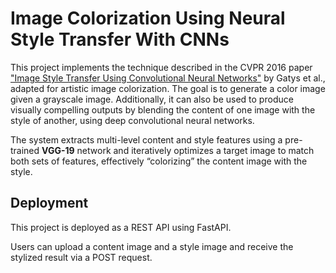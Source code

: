 # Image Colorization Using Neural Style Transfer With CNNs

This project implements the technique described in the CVPR 2016 paper ["Image Style Transfer Using Convolutional Neural Networks"](https://arxiv.org/abs/1508.06576) by Gatys et al., adapted for artistic image colorization. The goal is to generate a color image given a grayscale image. Additionally, it can also be used to produce visually compelling outputs by blending the content of one image with the style of another, using deep convolutional neural networks.

The system extracts multi-level content and style features using a pre-trained **VGG-19** network and iteratively optimizes a target image to match both sets of features, effectively “colorizing” the content image with the style.


## Deployment

This project is deployed as a REST API using FastAPI.

Users can upload a content image and a style image and receive the stylized result via a POST request.
